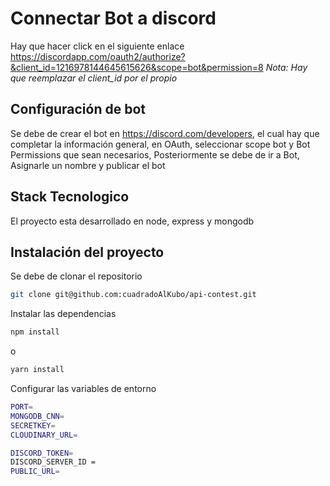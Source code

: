 # Connectar Bot a discord

Hay que hacer click en el siguiente enlace <https://discordapp.com/oauth2/authorize?&client_id=1216978144645615626&scope=bot&permission=8>
*Nota: Hay que reemplazar el client_id por el propio*

## Configuración de bot

Se debe de crear el bot en  https://discord.com/developers, el cual hay que completar la información general, en OAuth, seleccionar scope bot y Bot Permissions que sean necesarios,
Posteriormente se debe de ir a Bot, Asignarle un nombre y publicar el bot

## Stack Tecnologico

El proyecto esta desarrollado en node, express y mongodb

## Instalación del proyecto

Se debe de clonar el repositorio

``` bash
git clone git@github.com:cuadradoAlKubo/api-contest.git
```

Instalar las dependencias

```bash
npm install
```

o

```bash
yarn install
```

Configurar las variables de entorno

```bash
PORT=
MONGODB_CNN=
SECRETKEY=
CLOUDINARY_URL=

DISCORD_TOKEN=
DISCORD_SERVER_ID = 
PUBLIC_URL=
```
